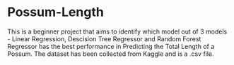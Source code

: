 # Possum-Length
This is a beginner project that aims to identify which model out of 3 models - Linear Regression, Descision Tree Regressor and Random Forest Regressor has the best performance in Predicting the Total Length of a Possum.
The dataset has been collected from Kaggle and is a .csv file.
